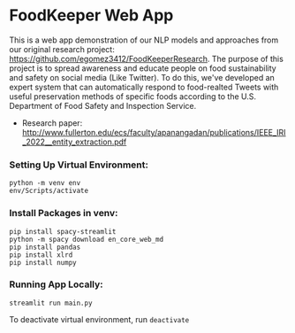 # FoodKeeper Web App

This is a web app demonstration of our NLP models and approaches from our original research project: https://github.com/egomez3412/FoodKeeperResearch. The purpose of this project is to spread awareness and educate people on food sustainability and safety on social media (Like Twitter). To do this, we've developed an expert system that can automatically respond to food-realted Tweets with useful preservation methods of specific foods according to the U.S. Department of Food Safety and Inspection Service.
 - Research paper: http://www.fullerton.edu/ecs/faculty/apanangadan/publications/IEEE_IRI_2022__entity_extraction.pdf


### Setting Up Virtual Environment:
```
python -m venv env
env/Scripts/activate
```

### Install Packages in venv:
```
pip install spacy-streamlit
python -m spacy download en_core_web_md
pip install pandas
pip install xlrd
pip install numpy
```

### Running App Locally:
```
streamlit run main.py
```

To deactivate virtual environment, run `deactivate`